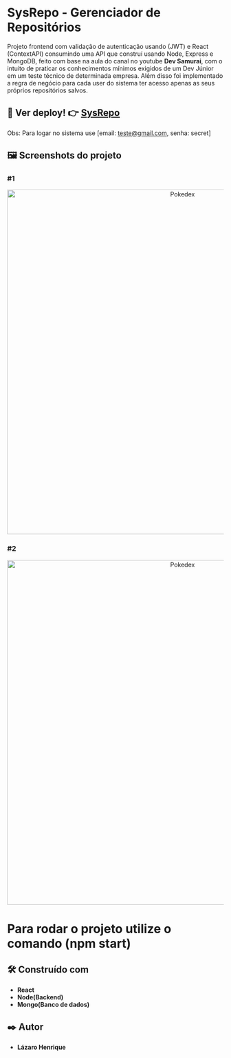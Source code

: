 # SysRepo - Gerenciador de Repositórios  

Projeto frontend com validação de autenticação usando (JWT) e React (ContextAPI) consumindo uma API que construí usando Node, Express e MongoDB, feito com base na aula do canal no youtube **Dev Samurai**, com o intuito de praticar os conhecimentos mínimos exigidos de um Dev Júnior em um teste técnico de determinada empresa. Além disso 
foi implementado a regra de negócio para cada user do sistema ter acesso apenas as seus próprios repositórios salvos.

## 👀 Ver deploy! 👉 <a href="https://gerenciador-github-frontend-react.vercel.app/">SysRepo</a>
Obs: Para logar no sistema use [email: teste@gmail.com, senha: secret]

## 🖼 Screenshots do projeto

### #1
<p align="center">
  <img align="center" src="https://user-images.githubusercontent.com/78514404/235560223-9bc48e5d-f1fd-485f-8fda-e5765bf7020e.PNG" alt="Pokedex" width="800"/>
</p>

### #2
<p align="center">
  <img align="center" src="https://user-images.githubusercontent.com/78514404/235560234-0481109e-761d-4047-a46f-11c86c67f3d1.PNG" alt="Pokedex" width="800"/>
</p>

# Para rodar o projeto utilize o comando (**npm start**) 

## 🛠️ Construído com

* **React**
* **Node(Backend)**
* **Mongo(Banco de dados)**

## ✒️ Autor

* **Lázaro Henrique**  
